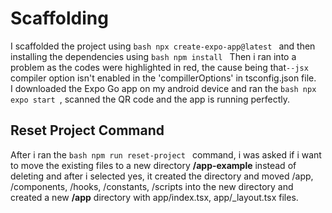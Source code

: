 # Scaffolding  
I scaffolded the project using ```bash npx create-expo-app@latest ```  and then installing the dependencies using ```bash npm install ```
Then i ran into a problem as the codes were highlighted in red, the cause being that`--jsx ` compiler option isn't enabled in the 'compillerOptions' in tsconfig.json file.  
I downloaded the Expo Go app on my android device and ran the ```bash npx expo start ```, scanned the QR code and the app is running perfectly.  

## Reset Project Command  
After i ran the ```bash npm run reset-project ``` command, i was asked if i want to move the existing files to a new directory **/app-example** instead of deleting and after i selected yes, it created the directory and moved /app, /components, /hooks, /constants, /scripts into the new directory and created a new **/app** directory with app/index.tsx, app/_layout.tsx files.